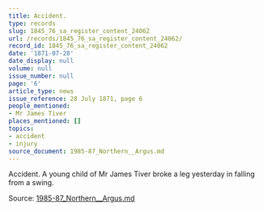 ```yaml
---
title: Accident.
type: records
slug: 1845_76_sa_register_content_24062
url: /records/1845_76_sa_register_content_24062/
record_id: 1845_76_sa_register_content_24062
date: '1871-07-28'
date_display: null
volume: null
issue_number: null
page: '6'
article_type: news
issue_reference: 28 July 1871, page 6
people_mentioned:
- Mr James Tiver
places_mentioned: []
topics:
- accident
- injury
source_document: 1985-87_Northern__Argus.md
---
```


Accident.  A young child of Mr James Tiver broke a leg yesterday in falling from a swing.

Source: [1985-87_Northern__Argus.md](/downloads/markdown/1985-87_Northern__Argus.md)
